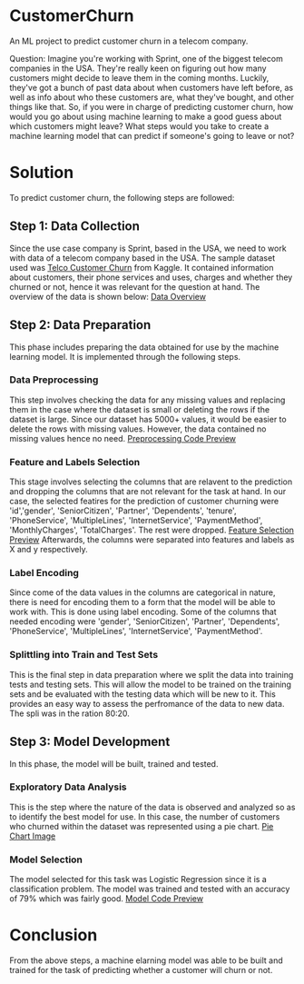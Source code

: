 # CustomerChurn
An ML project to predict customer churn in a telecom company.

Question:  Imagine you're working with Sprint, one of the biggest telecom companies in the USA. They're really keen on figuring out how many customers might decide to leave them in the coming months. Luckily, they've got a bunch of past data about when customers have left before, as well as info about who these customers are, what they've bought, and other things like that. So, if you were in charge of predicting customer churn, how would you go about using machine learning to make a good guess about which customers might leave? What steps would you take to create a machine learning model that can predict if someone's going to leave or not?

# Solution
To predict customer churn, the following steps are followed:

## Step 1: Data Collection
Since the use case company is Sprint, based in the USA, we need to work with data of a telecom company based in the USA. The sample dataset used was [Telco Customer Churn](https://www.kaggle.com/datasets/blastchar/telco-customer-churn) from Kaggle. It contained information about customers, their phone services and uses, charges and whether they churned or not, hence it was relevant for the question at hand.
The overview of the data is shown below:
[Data Overview](/df1.png)

## Step 2: Data Preparation
This phase includes preparing the data obtained for use by the machine learning model. It is implemented through the following steps.

### Data Preprocessing
This step involves checking the data for any missing values and replacing them in the case where the dataset is small or deleting the rows if the dataset is large. Since our dataset has 5000+ values, it would be easier to delete the rows with missing values. However, the data contained no missing values hence no need.
[Preprocessing Code Preview](/null.png)

### Feature and Labels Selection
This stage involves selecting the columns that are relavent to the prediction and dropping the columns that are not relevant for the task at hand. In our case, the selected featires for the prediction of customer churning were 'id','gender', 'SeniorCitizen', 'Partner', 'Dependents', 'tenure', 'PhoneService', 'MultipleLines', 'InternetService', 'PaymentMethod', 'MonthlyCharges', 'TotalCharges'.  The rest were dropped. 
[Feature Selection Preview](/dropped.png)
Afterwards, the columns were separated into  features and labels as X and y respectively.

### Label Encoding
Since come of the data values in the columns are categorical in nature, there is need for encoding them to a form that the model will be able to work with. This is done using label encoding. Some of the columns that needed encoding were 'gender', 'SeniorCitizen', 'Partner', 'Dependents', 'PhoneService', 'MultipleLines', 'InternetService', 'PaymentMethod'.

### Splittling into Train and Test Sets
This is the final step in data preparation where we split the data into training tests and testing sets. This will allow the model to be trained on the training sets and be evaluated with the testing data which will be new to it. This provides an easy way to assess the perfromance of the data to new data. The spli was in the ration 80:20.

## Step 3: Model Development
In this phase, the model will be built, trained and tested.

### Exploratory Data Analysis
This is the step where the nature of the data is observed and analyzed so as to identify the best model for use. In this case, the number of customers who churned within the dataset was represented using a pie chart.
[Pie Chart Image](/pie.png)

### Model Selection
The model selected for this task was Logistic Regression since it is a classification problem.  The model was trained and tested with an accuracy of 79% which was fairly good.
[Model Code Preview](/lr.png)

# Conclusion
From the above steps, a machine elarning model was able to be built and trained for the task of predicting whether a customer will churn or not. 



